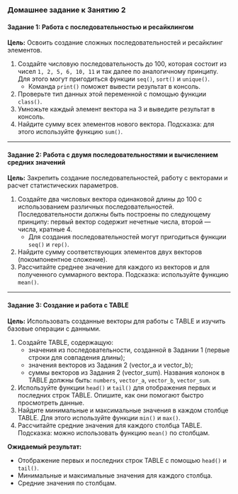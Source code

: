 ### Домашнее задание к Занятию 2

#### **Задание 1: Работа с последовательностью и ресайклингом**
**Цель:** Освоить создание сложных последовательностей и ресайклинг элементов.

1. Создайте числовую последовательность до 100, которая состоит из чисел `1, 2, 5, 6, 10, 11` и так далее по аналогичному принципу. Для этого могут пригодиться функции `seq()`, `sort()` и `unique()`. 
   - Команда `print()` поможет вывести результат в консоль.
2. Проверьте тип данных этой переменной с помощью функции `class()`.
3. Умножьте каждый элемент вектора на 3 и выведите результат в консоль.
4. Найдите сумму всех элементов нового вектора. Подсказка: для этого используйте функцию `sum()`.

---

#### **Задание 2: Работа с двумя последовательностями и вычислением средних значений**
**Цель:** Закрепить создание последовательностей, работу с векторами и расчет статистических параметров.

1. Создайте два числовых вектора одинаковой длины до 100 с использованием различных последовательностей. Последовательности должны быть построены по следующему принципу: первый вектор содержит нечетные числа, второй — числа, кратные 4. 
   - Для создания последовательностей могут пригодиться функции `seq()` и `rep()`.
2. Найдите сумму соответствующих элементов двух векторов (покомпонентное сложение).
3. Рассчитайте среднее значение для каждого из векторов и для полученного суммарного вектора. Подсказка: используйте функцию `mean()`.

---

#### **Задание 3: Создание и работа с TABLE**
**Цель:** Использовать созданные векторы для работы с TABLE и изучить базовые операции с данными.

1. Создайте TABLE, содержащую:
   - значения из последовательности, созданной в Задании 1 (первые строки для совпадения длины);
   - значения векторов из Задания 2 (vector_a и vector_b);
   - суммы векторов из Задания 2 (vector_sum).
   Названия колонок в TABLE должны быть: `numbers`, `vector_a`, `vector_b`, `vector_sum`.
2. Используйте функции `head()` и `tail()` для отображения первых и последних строк TABLE. Опишите, как они помогают быстро просмотреть данные.
3. Найдите минимальные и максимальные значения в каждом столбце TABLE. Для этого используйте функции `min()` и `max()`.
4. Рассчитайте средние значения для каждого столбца TABLE. Подсказка: можно использовать функцию `mean()` по столбцам.

**Ожидаемый результат:**
- Отображение первых и последних строк TABLE с помощью `head()` и `tail()`.
- Минимальные и максимальные значения для каждого столбца.
- Средние значения по столбцам.